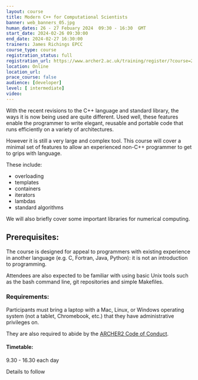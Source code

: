 ```yaml
---
layout: course
title: Modern C++ for Computational Scientists
banner: web_banners_05.jpg 
human_dates: 26 - 27 Febuary 2024  09:30 - 16:30  GMT
start_date: 2024-02-26 09:30:00
end_date: 2024-02-27 16:30:00
trainers: James Richings EPCC
course_type: course
registration_status: full
registration_url: https://www.archer2.ac.uk/training/register/?course=240226-modern-c
location: Online
location_url:
prace_course: false
audience: [developer]
level: [ intermediate]
video: 
---
```


With the recent revisions to the C++ language and standard library, the ways it is now being used are quite different. Used well, these features enable the programmer to write elegant, reusable and portable code that runs efficiently on a variety of architectures.

However it is still a very large and complex tool. This course will cover a minimal set of features to allow an experienced non-C++ programmer to get to grips with language.

These include:

- overloading
- templates
- containers
- iterators
- lambdas
- standard algorithms

We will also briefly cover some important libraries for numerical computing.

## Prerequisites:

The course is designed for appeal to programmers with existing experience in another language (e.g. C, Fortran, Java, Python): it is not an introduction to programming.

Attendees are also expected to be familiar with using basic Unix tools such as the bash command line, git repositories and simple Makefiles.


### Requirements:

Participants must bring a laptop with a Mac, Linux, or Windows operating system (not a tablet, Chromebook, etc.) that they have administrative privileges on.

They are also required to abide by the [ARCHER2  Code of Conduct](../../../about/policies/code-of-conduct.html). 


#### Timetable:

9.30 - 16.30  each day

Details to follow

<section id="service">

 
<!--

<h2><a name="materials">Course materials</a></h2>



    <div class="row ">	

		
      <div class="col-xs-6 col-sm-4">
        <a class="ar2_linkbox ar2_linkbox-green" 
          href="https://github.com/EPCCed/archer2-advanced-OpenMP/tree/2024-01-23   ">
          <strong>Course materials</strong> 
        </a>
      </div>


 
      <div class="col-xs-6 col-sm-4">
        <a class="ar2_linkbox ar2_linkbox-teal" 
          href="https://pad.archer2.ac.uk/p/240226-modern-c ">
          <strong>Course Chat</strong>       
        </a>
      </div>
		

 	</div>
		
		
-->					

<!--
 		
<h2><a name="videos">Videos</a></h2>

<h3>Day 1 Session 1</h3>

<div>
	<iframe title="Video" width="560" height="315" src="https://www.youtube.com/embed/xxxxx" frameborder="0" allow="accelerometer; autoplay; encrypted-media; gyroscope; picture-in-picture" allowfullscreen></iframe>
</div>


<h3>Day 1 Session 2</h3>

<div>
	<iframe title="Video" width="560" height="315" src="https://www.youtube.com/embed/xxxxx" frameborder="0" allow="accelerometer; autoplay; encrypted-media; gyroscope; picture-in-picture" allowfullscreen></iframe>
</div>


<h3>Day 1 Session 3</h3>

<div>
	<iframe title="Video" width="560" height="315" src="https://www.youtube.com/embed/xxxxx" frameborder="0" allow="accelerometer; autoplay; encrypted-media; gyroscope; picture-in-picture" allowfullscreen></iframe>
</div>


<h3>Day 1 Session 4</h3>

<div>
	<iframe title="Video" width="560" height="315" src="https://www.youtube.com/embed/xxxxx" frameborder="0" allow="accelerometer; autoplay; encrypted-media; gyroscope; picture-in-picture" allowfullscreen></iframe>
</div>


<h3>Day 2 Session 1</h3>

<div>
	<iframe title="Video" width="560" height="315" src="https://www.youtube.com/embed/xxxxx" frameborder="0" allow="accelerometer; autoplay; encrypted-media; gyroscope; picture-in-picture" allowfullscreen></iframe>
</div>


<h3>Day 2 Session 2</h3>

<div>
	<iframe title="Video" width="560" height="315" src="https://www.youtube.com/embed/xxxxx" frameborder="0" allow="accelerometer; autoplay; encrypted-media; gyroscope; picture-in-picture" allowfullscreen></iframe>
</div>

-->

<!--


<h2><a name="feedback">Feedback</a></h2>


    <div class="row ">	

      <div class="col-xs-6 col-sm-4">
        <a class="ar2_linkbox ar2_linkbox-teal" 


		   href="https://www.archer2.ac.uk/training/feedback/?course=240226-modern-c"

		>
          <strong>Feedback</strong><br/>
          Please let us know what was great about this course and anything we can improve
        </a>
      </div>
    </div>
		
-->
 
</section>


